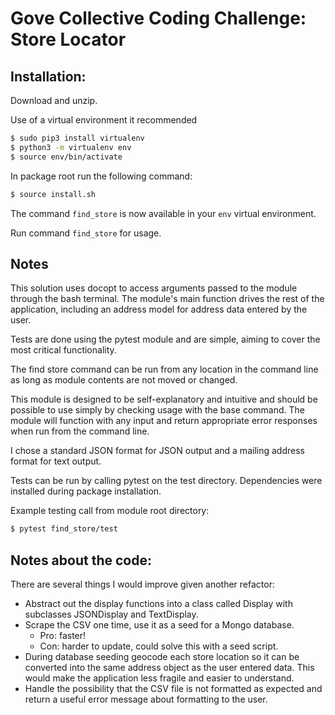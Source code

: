 # Gove Collective Coding Challenge: Store Locator

## Installation:

Download and unzip.

Use of a virtual environment it recommended

```bash
$ sudo pip3 install virtualenv
$ python3 -m virtualenv env
$ source env/bin/activate
```

In package root run the following command:

```bash
$ source install.sh
```

The command `find_store` is now available in your `env` virtual environment.

Run command `find_store` for usage.

## Notes

This solution uses docopt to access arguments passed to the module through the bash terminal. The module's main function drives the rest of the application, including an address model for address data entered by the user. 

Tests are done using the pytest module and are simple, aiming to cover the most critical functionality.

The find store command can be run from any location in the command line as long as module contents are not moved or changed. 

This module is designed to be self-explanatory and intuitive and should be possible to use simply by checking usage with the base command. The module will function with any input and return appropriate error responses when run from the command line.

I chose a standard JSON format for JSON output and a mailing address format for text output.

Tests can be run by calling pytest on the test directory. Dependencies were installed during package installation.

Example testing call from module root directory:

```bash
$ pytest find_store/test
```

## Notes about the code:

There are several things I would improve given another refactor:

- Abstract out the display functions into a class called Display with subclasses JSONDisplay and TextDisplay.
- Scrape the CSV one time, use it as a seed for a Mongo database.
  - Pro: faster!
  - Con: harder to update, could solve this with a seed script.
- During database seeding geocode each store location so it can be converted into the same address object as the user entered data. This would make the application less fragile and easier to understand.
- Handle the possibility that the CSV file is not formatted as expected and return a useful error message about formatting to the user.